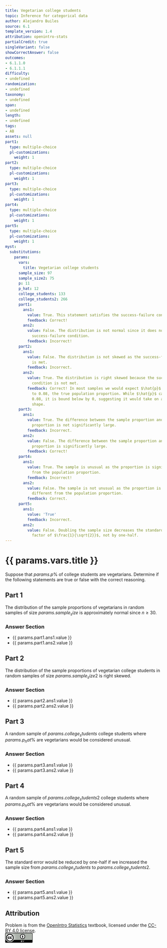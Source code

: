 ```yaml
---
title: Vegetarian college students
topic: Inference for categorical data
author: Alejandro Builes
source: 6.1
template_version: 1.4
attribution: openintro-stats
partialCredit: true
singleVariant: false
showCorrectAnswer: false
outcomes:
- 6.1.1.0
- 6.1.1.1
difficulty:
- undefined
randomization:
- undefined
taxonomy:
- undefined
span:
- undefined
length:
- undefined
tags:
- AB
assets: null
part1:
  type: multiple-choice
  pl-customizations:
    weight: 1
part2:
  type: multiple-choice
  pl-customizations:
    weight: 1
part3:
  type: multiple-choice
  pl-customizations:
    weight: 1
part4:
  type: multiple-choice
  pl-customizations:
    weight: 1
part5:
  type: multiple-choice
  pl-customizations:
    weight: 1
myst:
  substitutions:
    params:
      vars:
        title: Vegetarian college students
      sample_size: 97
      sample_size2: 75
      p: 11
      p_hat: 12
      college_students: 133
      college_students2: 266
      part1:
        ans1:
          value: True. This statement satisfies the success-failure condition.
          feedback: Correct!
        ans2:
          value: False. The distribution is not normal since it does not satisfy the
            success-failure condition.
          feedback: Incorrect!
      part2:
        ans1:
          value: False. The distribution is not skewed as the success-failure condition
            is met.
          feedback: Incorrect.
        ans2:
          value: True. The distribution is right skewed because the success-failure
            condition is not met.
          feedback: Correct! In most samples we would expect $\hat{p}$ to be close
            to 0.08, the true population proportion. While $\hat{p}$ can be much above
            0.08, it is bound below by 0, suggesting it would take on a right skewed
            shape.
      part3:
        ans1:
          value: True. The difference between the sample proportion and the population
            proportion is not significantly large.
          feedback: Incorrect.
        ans2:
          value: False. The difference between the sample proportion and the population
            proportion is significantly large.
          feedback: Correct!
      part4:
        ans1:
          value: True. The sample is unusual as the proportion is significantly different
            from the population proportion.
          feedback: Incorrect!
        ans2:
          value: False. The sample is not unusual as the proportion is not significantly
            different from the population proportion.
          feedback: Correct.
      part5:
        ans1:
          value: 'True'
          feedback: Incorrect.
        ans2:
          value: False. Doubling the sample size decreases the standard error by a
            factor of $\frac{1}{\sqrt{2}}$, not by one-half.
---
```

# {{ params.vars.title }}
Suppose that ${{params.p}}$% of college students are vegetarians. Determine if the following statements are true or false with the correct reasoning.

## Part 1

The distribution of the sample proportions of vegetarians in random samples of size ${{params.sample_size}}$ is approximately normal since $n \geq 30$.

### Answer Section

- {{ params.part1.ans1.value }}
- {{ params.part1.ans2.value }}

## Part 2

The distribution of the sample proportions of vegetarian college students in random samples of size ${{params.sample_size2}}$ is right skewed.

### Answer Section

- {{ params.part2.ans1.value }}
- {{ params.part2.ans2.value }}

## Part 3

A random sample of ${{params.college_students}}$ college students where ${{params.p_hat}}$% are vegetarians would be considered unusual.

### Answer Section

- {{ params.part3.ans1.value }}
- {{ params.part3.ans2.value }}

## Part 4

A random sample of ${{params.college_students2}}$ college students where ${{params.p_hat}}$% are vegetarians would be considered unusual.

### Answer Section

- {{ params.part4.ans1.value }}
- {{ params.part4.ans2.value }}

## Part 5

The standard error would be reduced by one-half if we increased the sample size from ${{params.college_students}}$ to ${{params.college_students2}}$.

### Answer Section

- {{ params.part5.ans1.value }}
- {{ params.part5.ans2.value }}

## Attribution

Problem is from the [OpenIntro Statistics](https://openintro.org/book/os/) textbook, licensed under the [CC-BY 4.0 license](https://creativecommons.org/licenses/by/4.0/).<br>![Image representing the Creative Commons 4.0 BY license.](https://raw.githubusercontent.com/firasm/bits/master/by.png)